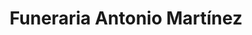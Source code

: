 ---
title: "Funeraria Antonio Martínez"
url: /la-vega/funeraria-antonio-martinez/
shop: directores de funerarias
---